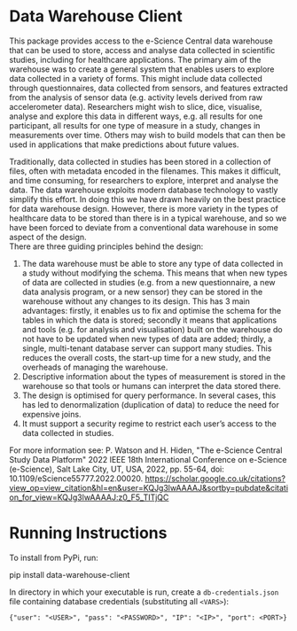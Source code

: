 # Data Warehouse Client

This package provides access to the e-Science Central data warehouse that can be used to store, access  and analyse 
data collected in scientific studies, including for healthcare applications. The primary aim of the warehouse
was to create a general system that enables users to explore data collected in a variety of forms. This might include
data collected through questionnaires, data collected from sensors, 
and features extracted from the analysis of sensor data (e.g. activity levels derived from raw accelerometer data). 
Researchers might wish to slice, dice, visualise, analyse and explore this data in different ways, 
e.g. all results for one participant,
all results for one type of measure in a study, 
changes in measurements over time. Others may wish to build models that can then be used in applications
that make predictions about future values.

Traditionally, data collected in studies has been stored in a collection of files, 
often with metadata encoded in the filenames. 
This makes it difficult, and time consuming, for researchers to explore, interpret and analyse the data.
The data warehouse exploits modern database technology to vastly simplify this effort. 
In doing this we have drawn heavily on the best practice for data warehouse design. 
However, there is more variety in the types of healthcare data to be stored than there is in a typical warehouse,
and so we have been forced to deviate from a conventional data warehouse in some aspect of the design.  
There are three guiding principles behind the design:
1.	The data warehouse must be able to store any type of data collected in a study without modifying the schema. 
This means that when new types of data are collected in studies (e.g. from a new questionnaire, 
a new data analysis program, or a new sensor) they can be stored in the warehouse without any changes to its design. 
This has 3 main advantages: 
firstly, it enables us to fix and optimise the schema for the tables in which the data is stored; 
secondly it means that applications and tools (e.g. for analysis and visualisation) 
built on the warehouse do not have to be updated when new types of data are added; 
thirdly, a single, multi-tenant database server can support many studies. 
This reduces the overall costs, the start-up time for a new study, and the overheads of managing the warehouse.
2.	Descriptive information about the types of measurement is stored in the warehouse so that tools or humans 
can interpret the data stored there.
3.	The design is optimised for query performance. In several cases, this has led to denormalization
 (duplication of data) to reduce the need for expensive joins.
4.	It must support a security regime to restrict each user’s access 
to the data collected in studies.


For more information see: 
P. Watson and H. Hiden, "The e-Science Central Study Data Platform"
2022 IEEE 18th International Conference on e-Science (e-Science),
Salt Lake City, UT, USA, 2022, pp. 55-64, doi: 10.1109/eScience55777.2022.00020.
https://scholar.google.co.uk/citations?view_op=view_citation&hl=en&user=KQJg3lwAAAAJ&sortby=pubdate&citation_for_view=KQJg3lwAAAAJ:z0_F5_TITjQC


# Running Instructions

To install from PyPi, run:

pip install data-warehouse-client

In directory in which your executable is run, create a `db-credentials.json` file containing database 
credentials (substituting all `<VARS>`):
   ```
   {"user": "<USER>", "pass": "<PASSWORD>", "IP": "<IP>", "port": <PORT>}
   ```

